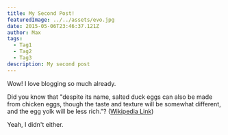 ```yaml
---
title: My Second Post!
featuredImage: ../../assets/evo.jpg
date: 2015-05-06T23:46:37.121Z
author: Max
tags:
  - Tag1
  - Tag2
  - Tag3
description: My second post
---
```


Wow! I love blogging so much already.

Did you know that "despite its name, salted duck eggs can also be made from
chicken eggs, though the taste and texture will be somewhat different, and the
egg yolk will be less rich."?
([Wikipedia Link](https://en.wikipedia.org/wiki/Salted_duck_egg))

Yeah, I didn't either.
